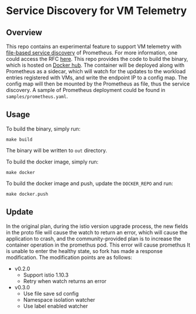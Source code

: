 # Service Discovery for VM Telemetry
## Overview
This repo contains an experimental feature to support VM
telemetry with [file-based service discovery](https://prometheus.io/docs/prometheus/latest/configuration/configuration/#file_sd_config) of Prometheus.
For more information, one could access the RFC [here](https://docs.google.com/document/d/1gP12rR2fUV0iHpABiwFiQSy-M1AfyR2XDbQvQil64-M/edit?usp=sharing).
This repo provides the code to build the binary, which is
hosted on [Docker hub](https://hub.docker.com/repository/docker/jackyzz/vm-discovery). 
The container will be deployed along with Prometheus as
a sidecar, which will watch for
the updates to the workload entries registered with VMs, and
write the endpoint IP to a config map. The config map will then
be mounted by the Prometheus as file, thus the service discovery.
A sample of Prometheus deployment could be found in `samples/prometheus.yaml`.

## Usage
To build the binary, simply run:
```
make build
```
The binary will be written to `out` directory. 

To build the docker image, simply run:
```
make docker
```

To build the docker image and push, update the `DOCKER_REPO`
and run:
```
make docker.push
```

## Update
In the original plan, during the istio version upgrade process, the new fields in the proto file will cause the watch to return an error, which will cause the application to crash, and the community-provided plan is to increase the container operation in the promethus pod. This error will cause promethus It is unable to enter the healthy state, so fork has made a response modification. The modification points are as follows:

- v0.2.0
  - Support istio 1.10.3
  - Retry when watch returns an error
- v0.3.0
  - Use file save sd config
  - Namespace isolation watcher
  - Use label enabled watcher